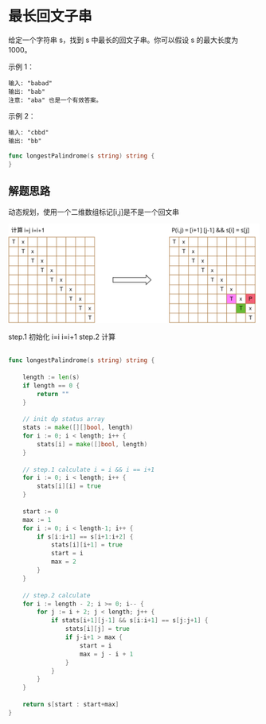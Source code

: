 # 最长回文子串
给定一个字符串 s，找到 s 中最长的回文子串。你可以假设 s 的最大长度为 1000。

示例 1：
```
输入: "babad"
输出: "bab"
注意: "aba" 也是一个有效答案。
```

示例 2：
```
输入: "cbbd"
输出: "bb"

```

```go
func longestPalindrome(s string) string {
}
```

## 解题思路
动态规划，使用一个二维数组标记[i,j]是不是一个回文串

![状态数组](./dp.svg)

step.1 初始化 i=i i=i+1
step.2 计算

## 

```go
func longestPalindrome(s string) string {

	length := len(s)
	if length == 0 {
		return ""
	}

	// init dp status array
	stats := make([][]bool, length)
	for i := 0; i < length; i++ {
		stats[i] = make([]bool, length)
	}

	// step.1 calculate i = i && i == i+1
	for i := 0; i < length; i++ {
		stats[i][i] = true
	}

	start := 0
	max := 1
	for i := 0; i < length-1; i++ {
		if s[i:i+1] == s[i+1:i+2] {
			stats[i][i+1] = true
			start = i
			max = 2
		}
	}

	// step.2 calculate
	for i := length - 2; i >= 0; i-- {
		for j := i + 2; j < length; j++ {
			if stats[i+1][j-1] && s[i:i+1] == s[j:j+1] {
				stats[i][j] = true
				if j-i+1 > max {
					start = i
					max = j - i + 1
				}
			}
		}
	}

	return s[start : start+max]
}
```